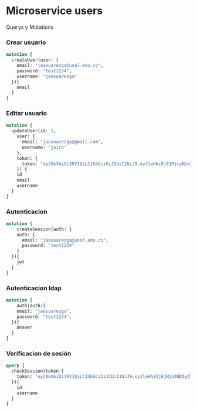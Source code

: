 # Microservice users

Querys y Mutations

### Crear usuario
```graphql
mutation {
  createUser(user: {
    email: "jaasuarezga@unal.edu.co",
    password: "test1234",
    username: "jaasuarezga"
  }){
    email
  }
}
```
### Editar usuario
```graphql
mutation {
  updateUser(id: 1, 
    user: {
      email: "jaasuarezga@gmail.com",
      username: "jairo"
    }, 
    token: {
      token: "eyJ0eXAiOiJKV1QiLCJhbGciOiJIUzI1NiJ9.eyJleHAiOjE1MjcyNzk2MzYsInN1YiI6MX0.wOzchFWLoC2W_nN9_ySiKwxZP3308d8AmMF4IBR62As"
    }) {
    id
    email
    username
  }
}
```
### Autenticacion

```graphql
mutation {
	createSession(auth: {
    auth: {
      email: "jaasuarezga@unal.edu.co",
      password: "test1234"
    }
  }){
  	jwt
  }
}
```

### Autenticacion ldap

```graphql
mutation {
	auth(auth:{
    email: "jaasuarezga",
    password: "test1234",
  }){
    answer
  }
}
```

### Verificacion de sesión

```graphql
query {
  checkSession(token:{
    token: "eyJ0eXAiOiJKV1QiLCJhbGciOiJIUzI1NiJ9.eyJleHAiOjE1MjU4NDIyOTAsInN1YiI6MX0.kgZfm5Pe_g0l_Z8jI1ATq_VRrws1pAw7g29P3XB0TSo"
  }){
    id
    username
  }
}
```
